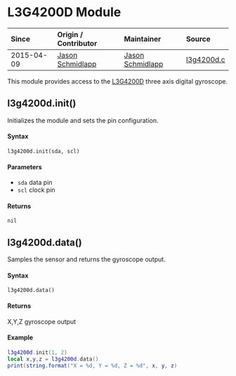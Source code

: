 # L3G4200D Module
| Since  | Origin / Contributor  | Maintainer  | Source  |
| :----- | :-------------------- | :---------- | :------ |
| 2015-04-09 | [Jason Schmidlapp](https://github.com/jschmidlapp) | [Jason Schmidlapp](https://github.com/jschmidlapp) | [l3g4200d.c](../../../app/modules/l3g4200d.c)|


This module provides access to the [L3G4200D](http://www.st.com/web/en/resource/technical/document/datasheet/CD00265057.pdf) three axis digital gyroscope.

## l3g4200d.init()
Initializes the module and sets the pin configuration.

#### Syntax
`l3g4200d.init(sda, scl)`

#### Parameters
- `sda` data pin
- `scl` clock pin

#### Returns
`nil`

## l3g4200d.data()
Samples the sensor and returns the gyroscope output.

#### Syntax
`l3g4200d.data()`

#### Returns
X,Y,Z gyroscope output

#### Example
```lua
l3g4200d.init(1, 2)
local x,y,z = l3g4200d.data()
print(string.format("X = %d, Y = %d, Z = %d", x, y, z)
```